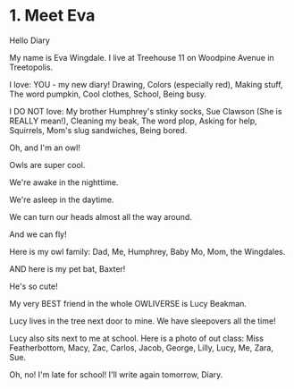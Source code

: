 # 1. Meet Eva

Hello Diary

My name is Eva Wingdale. I live at Treehouse 11 on Woodpine Avenue in Treetopolis.

I love: YOU - my new diary! Drawing, Colors (especially red), Making stuff, The word pumpkin, Cool clothes, School, Being busy.

I DO NOT love: My brother Humphrey's stinky socks, Sue Clawson (She is REALLY mean!), Cleaning my beak, The word plop, Asking for help, Squirrels, Mom's slug sandwiches, Being bored.

Oh, and I'm an owl!

Owls are super cool.

We're awake in the nighttime.

We're asleep in the daytime.

We can turn our heads almost all the way around.

And we can fly!

Here is my owl family: Dad, Me, Humphrey, Baby Mo, Mom, the Wingdales.

AND here is my pet bat, Baxter!

He's so cute!

My very BEST friend in the whole OWLIVERSE is Lucy Beakman.

Lucy lives in the tree next door to mine. We have sleepovers all the time!

Lucy also sits next to me at school. Here is a photo of out class: Miss Featherbottom, Macy, Zac, Carlos, Jacob, George, Lilly, Lucy, Me, Zara, Sue.

Oh, no! I'm late for school! I'll write again tomorrow, Diary.
